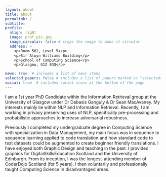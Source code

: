 ```yaml
---
layout: about
title: about
permalink: /
subtitle: 
profile:
  align: right
  image: prof_pic.jpg
  image_circular: false # crops the image to make it circular
  address: >
    <p>Room 502, Level 5</p>
    <p>Sir Alwyn Williams Building</p>
    <p>School of Computing Science</p>
    <p>Glasgow, G12 8QQ</p>

news: true  # includes a list of news items
selected_papers: false # includes a list of papers marked as "selected={true}"
social: true  # includes social icons at the bottom of the page
---
```


I am a 1st year PhD Candidate within the Information Retrieval group at the University of Glasgow under Dr Debasis Ganguly & Dr Sean MacAvaney. My interests mainly lie within NLP and Information Retrieval. Recently, I am working in privacy preserving uses of NLP, specifically pre-processing and probabilistic approaches to increase adversarial robustness. 

Previously I completed my undergraduate degree in Computing Science with specialization in Data Management, my main focus was in sequence to sequence learning applied to code translation and how standard code to text datasets could be augmented to create beginner friendly translations. I have enjoyed both Graphic Design and teaching in the past. I provided graphics for DigitalSkillsEducation Scotland and the University of Edinburgh. From its inception, I was the longest-attending member of CoderDojo Scotland (for 5 years). I then voluntarily and professionally taught Computing Science in disadvantaged areas. 
